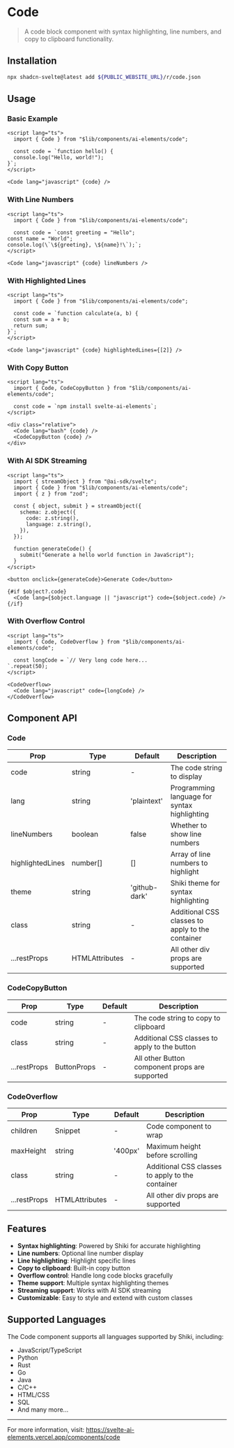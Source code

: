 # Code

> A code block component with syntax highlighting, line numbers, and copy to clipboard functionality.

## Installation

```bash
npx shadcn-svelte@latest add ${PUBLIC_WEBSITE_URL}/r/code.json
```

## Usage

### Basic Example

```svelte
<script lang="ts">
  import { Code } from "$lib/components/ai-elements/code";

  const code = `function hello() {
  console.log("Hello, world!");
}`;
</script>

<Code lang="javascript" {code} />
```

### With Line Numbers

```svelte
<script lang="ts">
  import { Code } from "$lib/components/ai-elements/code";

  const code = `const greeting = "Hello";
const name = "World";
console.log(\`\${greeting}, \${name}!\`);`;
</script>

<Code lang="javascript" {code} lineNumbers />
```

### With Highlighted Lines

```svelte
<script lang="ts">
  import { Code } from "$lib/components/ai-elements/code";

  const code = `function calculate(a, b) {
  const sum = a + b;
  return sum;
}`;
</script>

<Code lang="javascript" {code} highlightedLines={[2]} />
```

### With Copy Button

```svelte
<script lang="ts">
  import { Code, CodeCopyButton } from "$lib/components/ai-elements/code";

  const code = `npm install svelte-ai-elements`;
</script>

<div class="relative">
  <Code lang="bash" {code} />
  <CodeCopyButton {code} />
</div>
```

### With AI SDK Streaming

```svelte
<script lang="ts">
  import { streamObject } from "@ai-sdk/svelte";
  import { Code } from "$lib/components/ai-elements/code";
  import { z } from "zod";

  const { object, submit } = streamObject({
    schema: z.object({
      code: z.string(),
      language: z.string(),
    }),
  });

  function generateCode() {
    submit("Generate a hello world function in JavaScript");
  }
</script>

<button onclick={generateCode}>Generate Code</button>

{#if $object?.code}
  <Code lang={$object.language || "javascript"} code={$object.code} />
{/if}
```

### With Overflow Control

```svelte
<script lang="ts">
  import { Code, CodeOverflow } from "$lib/components/ai-elements/code";

  const longCode = `// Very long code here...
`.repeat(50);
</script>

<CodeOverflow>
  <Code lang="javascript" code={longCode} />
</CodeOverflow>
```

## Component API

### Code

| Prop             | Type                           | Default       | Description                                      |
| ---------------- | ------------------------------ | ------------- | ------------------------------------------------ |
| code             | string                         | -             | The code string to display                       |
| lang             | string                         | 'plaintext'   | Programming language for syntax highlighting     |
| lineNumbers      | boolean                        | false         | Whether to show line numbers                     |
| highlightedLines | number[]                       | []            | Array of line numbers to highlight               |
| theme            | string                         | 'github-dark' | Shiki theme for syntax highlighting              |
| class            | string                         | -             | Additional CSS classes to apply to the container |
| ...restProps     | HTMLAttributes<HTMLDivElement> | -             | All other div props are supported                |

### CodeCopyButton

| Prop         | Type        | Default | Description                                    |
| ------------ | ----------- | ------- | ---------------------------------------------- |
| code         | string      | -       | The code string to copy to clipboard           |
| class        | string      | -       | Additional CSS classes to apply to the button  |
| ...restProps | ButtonProps | -       | All other Button component props are supported |

### CodeOverflow

| Prop         | Type                           | Default | Description                                      |
| ------------ | ------------------------------ | ------- | ------------------------------------------------ |
| children     | Snippet                        | -       | Code component to wrap                           |
| maxHeight    | string                         | '400px' | Maximum height before scrolling                  |
| class        | string                         | -       | Additional CSS classes to apply to the container |
| ...restProps | HTMLAttributes<HTMLDivElement> | -       | All other div props are supported                |

## Features

- **Syntax highlighting**: Powered by Shiki for accurate highlighting
- **Line numbers**: Optional line number display
- **Line highlighting**: Highlight specific lines
- **Copy to clipboard**: Built-in copy button
- **Overflow control**: Handle long code blocks gracefully
- **Theme support**: Multiple syntax highlighting themes
- **Streaming support**: Works with AI SDK streaming
- **Customizable**: Easy to style and extend with custom classes

## Supported Languages

The Code component supports all languages supported by Shiki, including:

- JavaScript/TypeScript
- Python
- Rust
- Go
- Java
- C/C++
- HTML/CSS
- SQL
- And many more...

---

For more information, visit: https://svelte-ai-elements.vercel.app/components/code

